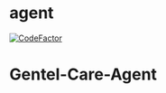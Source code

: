 # agent
[![CodeFactor](https://www.codefactor.io/repository/github/ahmedkmadani/agent/badge?s=d849cbb836a3a6b806d04f1d2c544288cf750a36)](https://www.codefactor.io/repository/github/ahmedkmadani/agent)
# Gentel-Care-Agent
